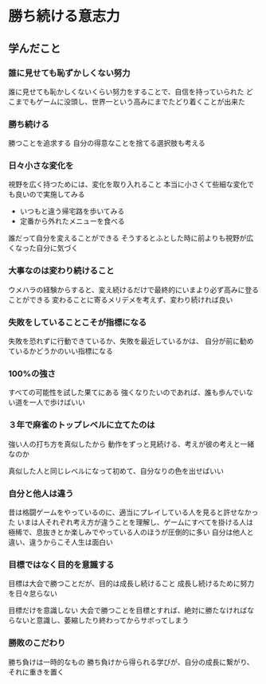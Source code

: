 # 勝ち続ける意志力
## 学んだこと
### 誰に見せても恥ずかしくない努力
誰に見せても恥かしくないくらい努力をすることで、自信を持っていられた
どこまでもゲームに没頭し、世界一という高みにまでたどり着くことが出来た

### 勝ち続ける
勝つことを追求する
自分の得意なことを捨てる選択肢も考える

### 日々小さな変化を
視野を広く持つためには、変化を取り入れること
本当に小さくて些細な変化でも良いので実施してみる

- いつもと違う帰宅路を歩いてみる
- 定番から外れたメニューを食べる

誰だって自分を変えることができる
そうするとふとした時に前よりも視野が広くなった自分に気づく

### 大事なのは変わり続けること
ウメハラの経験からすると、変え続けるだけで最終的にいまより必ず高みに登ることができる
変わることに寄るメリデメを考えず、変わり続ければ良い

### 失敗をしていることこそが指標になる
失敗を恐れずに行動できているか、失敗を最近しているかは、
自分が前に勧めているかどうかのいい指標になる

### 100%の強さ
すべての可能性を試した果てにある
強くなりたいのであれば、誰も歩んでいない道を一人で歩けばいい


### ３年で麻雀のトップレベルに立てたのは
強い人の打ち方を真似したから
動作をずっと見続ける、考えが彼の考えと一緒なのか

真似した人と同じレベルになって初めて、自分なりの色を出せばいい

### 自分と他人は違う
昔は格闘ゲームをやっているのに、適当にプレイしている人を見ると許せなかった
いまは人それぞれ考え方が違うことを理解し、ゲームにすべてを掛ける人は極稀で、息抜きとか楽しみでやっている人のほうが圧倒的に多い
自分は他人と違い、違うからこそ人生は面白い

### 目標ではなく目的を意識する
目標は大会で勝つことだが、目的は成長し続けること
成長し続けるために努力を日々怠らない

目標だけを意識しない
大会で勝つことを目標とすれば、絶対に勝たなければならないと意識し、萎縮したり終わってからサボってしまう

### 勝敗のこだわり
勝ち負けは一時的なもの
勝ち負けから得られる学びが、自分の成長に繋がり、それに重きを置く
